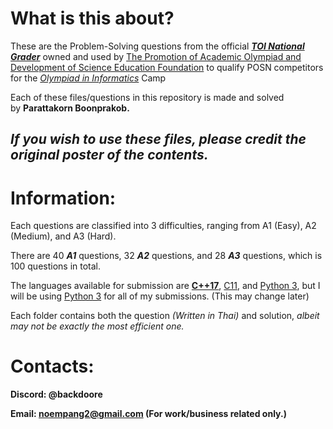 # What is this about?

These are the Problem-Solving questions from the official [***TOI National Grader***](https://toi-coding.informatics.buu.ac.th/home/) owned and used by [The Promotion of Academic Olympiad and Development of Science Education Foundation](https://www.posn.or.th/en/) to qualify POSN competitors for the [*Olympiad in Informatics*](https://www.posn.or.th/en/projects/academic-olympiad/oi/about/) Camp

Each of these files/questions in this repository is made and solved by **Parattakorn Boonprakob.**

## ***If you wish to use these files, please credit the original poster of the contents.***

# Information:

Each questions are classified into 3 difficulties, ranging from A1 (Easy), A2 (Medium), and A3 (Hard).

There are 40 ***A1*** questions, 32 ***A2*** questions, and 28 ***A3*** questions, which is 100 questions in total.

The languages available for submission are [**C++17**](https://en.wikipedia.org/wiki/C%2B%2B17), [C11](https://en.wikipedia.org/wiki/C11_(C_standard_revision)), and [Python 3](https://www.python.org/), but I will be using [Python 3](https://www.python.org/) for all of my submissions. (This may change later)

Each folder contains both the question *(Written in Thai)* and solution, *albeit may not be exactly the most efficient one.*

# Contacts:

**Discord: @backdoore**

**Email: [noempang2@gmail.com](mailto:noempang2@gmail.com) (For work/business related only.)**